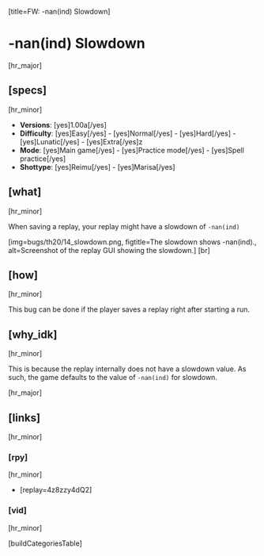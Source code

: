 [title=FW: -nan(ind) Slowdown]
# -nan(ind) Slowdown
[hr_major]

## [specs]  
[hr_minor]

* **Versions**: [yes]1.00a[/yes]
* **Difficulty**: [yes]Easy[/yes] - [yes]Normal[/yes] - [yes]Hard[/yes] - [yes]Lunatic[/yes] - [yes]Extra[/yes]z
* **Mode**: [yes]Main game[/yes] - [yes]Practice mode[/yes] - [yes]Spell practice[/yes]  
* **Shottype**: [yes]Reimu[/yes] - [yes]Marisa[/yes]

## [what]
[hr_minor]

When saving a replay, your replay might have a slowdown of ``-nan(ind)``

[img=bugs/th20/14_slowdown.png, figtitle=The slowdown shows -nan(ind)., alt=Screenshot of the replay GUI showing the slowdown.] [br]

## [how]
[hr_minor]

This bug can be done if the player saves a replay right after starting a run.

## [why_idk]
[hr_minor]

This is because the replay internally does not have a slowdown value. As such, the game defaults to the value of ``-nan(ind)`` for slowdown.

[hr_major]
## [links]
[hr_minor]
### [rpy]
[hr_minor]

+ [replay=4z8zzy4dQ2]

### [vid]
[hr_minor]


[buildCategoriesTable]